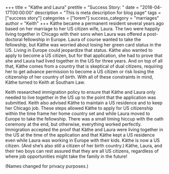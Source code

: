 +++
title = "Käthe and Laura"
pretitle = "Success Story: "
date = "2018-04-17T00:00:00"
description = "This is meta description for blog page"
tags = ["success story"]
categories = ["lorem"]
success_category = "marriages"
author = "Keith"
+++
Käthe became a permanent resident several years ago based on her marriage to her US citizen wife, Laura. The two were happily living together in Chicago with their sons when Laura was offered a post-doctoral fellowship in Europe. Laura of course wanted to take the fellowship, but Käthe was worried about losing her green card status in the US. Living in Europe could jeopardize that status. Käthe also wanted to apply to become a US citizen, but for that application, she had to prove that she and Laura had lived together in the US for three years. And on top of all that, Käthe comes from a country that is skeptical of dual citizens, requiring her to get advance permission to become a US citizen or risk losing the citizenship of her country of birth. With all of these constraints in mind, Käthe turned to Keith at Southam Law.

Keith researched immigration policy to ensure that Käthe and Laura only needed to live together in the US up to the point that the application was submitted. Keith also advised Käthe to maintain a US residence and to keep her Chicago job. These steps allowed Käthe to apply for US citizenship within the time frame her home country set and while Laura moved to Europe to take the fellowship. There was a small timing hiccup with the oath ceremony at the end, but otherwise, everything worked perfectly. Immigration accepted the proof that Käthe and Laura were living together in the US at the time of the application and that Käthe kept a US residence even while Laura was working in Europe with their kids. Käthe is now a US citizen. (And she’s also still a citizen of her birth country.) Käthe, Laura, and their two boys can rest assured that they are all US citizens, regardless of where job opportunities might take the family in the future!

(Names changed for privacy purposes.)
